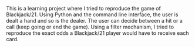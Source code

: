 This is a learning project where I tried to reproduce the game of Blackjack/21. Using Python and the
command line interface, the user is dealt a hand and so is the dealer. The user can decide between a
hit or a call (keep going or end the game). Using a filter mechanism, I tried to reproduce the exact
odds a Blackjack/21 player would have to receive each card.
